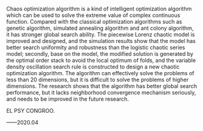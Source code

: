 Chaos optimization algorithm is a kind of intelligent optimization algorithm which can be used to solve the extreme value of complex continuous function. Compared with the classical optimization algorithms such as genetic algorithm, simulated annealing algorithm and ant colony algorithm, it has stronger global search ability.
The piecewise Lorenz chaotic model is improved and designed, and the simulation results show that the model has better search uniformity and robustness than the logistic chaotic series model; secondly, base on the model, the modified solution is generated by the optimal order stack to avoid the local optimum of folds, and the variable density oscillation search rule is constructed to design a new chaotic optimization algorithm.
The algorithm can effectively solve the problems of less than 20 dimensions, but it is difficult to solve the problems of higher dimensions. The research shows that the algorithm has better global search performance, but it lacks neighborhood convergence mechanism seriously, and needs to be improved in the future research.

EL PSY CONGROO.

——2020.04
